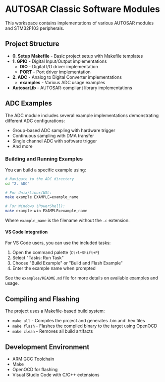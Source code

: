 # AUTOSAR Classic Software Modules

This workspace contains implementations of various AUTOSAR modules and STM32F103 peripherals.

## Project Structure

- **0. Setup Makefile** - Basic project setup with Makefile templates
- **1. GPIO** - Digital Input/Output implementations
  - **DIO** - Digital I/O driver implementation
  - **PORT** - Port driver implementation
- **2. ADC** - Analog to Digital Converter implementations
  - **examples** - Various ADC usage examples
- **AutosarLib** - AUTOSAR-compliant library implementations

## ADC Examples

The ADC module includes several example implementations demonstrating different ADC configurations:

- Group-based ADC sampling with hardware trigger
- Continuous sampling with DMA transfer
- Single channel ADC with software trigger
- And more

### Building and Running Examples

You can build a specific example using:

```bash
# Navigate to the ADC directory
cd "2. ADC"

# For Unix/Linux/WSL:
make example EXAMPLE=example_name

# For Windows (PowerShell):
make example-win EXAMPLE=example_name
```

Where `example_name` is the filename without the `.c` extension.

#### VS Code Integration

For VS Code users, you can use the included tasks:

1. Open the command palette (`Ctrl+Shift+P`)
2. Select "Tasks: Run Task"
3. Choose "Build Example" or "Build and Flash Example"
4. Enter the example name when prompted

See the `examples/README.md` file for more details on available examples and usage.

## Compiling and Flashing

The project uses a Makefile-based build system:

- `make all` - Compiles the project and generates .bin and .hex files
- `make flash` - Flashes the compiled binary to the target using OpenOCD
- `make clean` - Removes all build artifacts

## Development Environment

- ARM GCC Toolchain
- Make
- OpenOCD for flashing
- Visual Studio Code with C/C++ extensions
